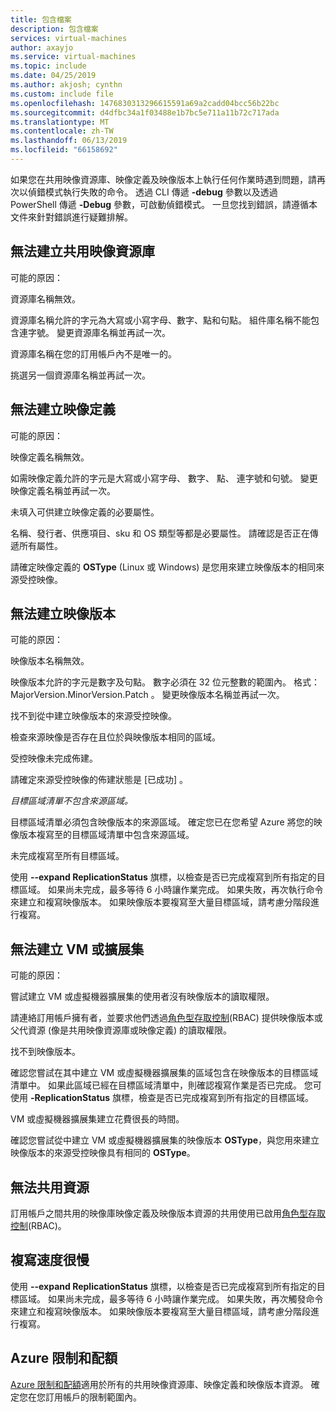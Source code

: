 ```yaml
---
title: 包含檔案
description: 包含檔案
services: virtual-machines
author: axayjo
ms.service: virtual-machines
ms.topic: include
ms.date: 04/25/2019
ms.author: akjosh; cynthn
ms.custom: include file
ms.openlocfilehash: 1476830313296615591a69a2cadd04bcc56b22bc
ms.sourcegitcommit: d4dfbc34a1f03488e1b7bc5e711a11b72c717ada
ms.translationtype: MT
ms.contentlocale: zh-TW
ms.lasthandoff: 06/13/2019
ms.locfileid: "66158692"
---
```

如果您在共用映像資源庫、映像定義及映像版本上執行任何作業時遇到問題，請再次以偵錯模式執行失敗的命令。 透過 CLI 傳遞 **-debug** 參數以及透過 PowerShell 傳遞 **-Debug** 參數，可啟動偵錯模式。 一旦您找到錯誤，請遵循本文件來針對錯誤進行疑難排解。


## <a name="unable-to-create-a-shared-image-gallery"></a>無法建立共用映像資源庫

可能的原因：

資源庫名稱無效。 

資源庫名稱允許的字元為大寫或小寫字母、數字、點和句點。 組件庫名稱不能包含連字號。 變更資源庫名稱並再試一次。 

資源庫名稱在您的訂用帳戶內不是唯一的。 

挑選另一個資源庫名稱並再試一次。


## <a name="unable-to-create-an-image-definition"></a>無法建立映像定義 

可能的原因：

映像定義名稱無效。 

如需映像定義允許的字元是大寫或小寫字母、 數字、 點、 連字號和句號。 變更映像定義名稱並再試一次。

未填入可供建立映像定義的必要屬性。 

名稱、發行者、供應項目、sku 和 OS 類型等都是必要屬性。 請確認是否正在傳遞所有屬性。

請確定映像定義的 **OSType** (Linux 或 Windows) 是您用來建立映像版本的相同來源受控映像。 


## <a name="unable-to-create-an-image-version"></a>無法建立映像版本 

可能的原因：

映像版本名稱無效。 

映像版本允許的字元是數字及句點。 數字必須在 32 位元整數的範圍內。 格式：MajorVersion.MinorVersion.Patch  。 變更映像版本名稱並再試一次。

找不到從中建立映像版本的來源受控映像。  

檢查來源映像是否存在且位於與映像版本相同的區域。

受控映像未完成佈建。 

請確定來源受控映像的佈建狀態是 [已成功]  。

*目標區域清單不包含來源區域。*

目標區域清單必須包含映像版本的來源區域。 確定您已在您希望 Azure 將您的映像版本複寫至的目標區域清單中包含來源區域。

未完成複寫至所有目標區域。 

使用 **--expand ReplicationStatus** 旗標，以檢查是否已完成複寫到所有指定的目標區域。 如果尚未完成，最多等待 6 小時讓作業完成。 如果失敗，再次執行命令來建立和複寫映像版本。 如果映像版本要複寫至大量目標區域，請考慮分階段進行複寫。

## <a name="unable-to-create-a-vm-or-a-scale-set"></a>無法建立 VM 或擴展集 

可能的原因：

嘗試建立 VM 或虛擬機器擴展集的使用者沒有映像版本的讀取權限。 

請連絡訂用帳戶擁有者，並要求他們透過[角色型存取控制](https://docs.microsoft.com/azure/role-based-access-control/rbac-and-directory-admin-roles)(RBAC) 提供映像版本或父代資源 (像是共用映像資源庫或映像定義) 的讀取權限。 

找不到映像版本。 

確認您嘗試在其中建立 VM 或虛擬機器擴展集的區域包含在映像版本的目標區域清單中。 如果此區域已經在目標區域清單中，則確認複寫作業是否已完成。 您可使用 **-ReplicationStatus** 旗標，檢查是否已完成複寫到所有指定的目標區域。 

VM 或虛擬機器擴展集建立花費很長的時間。 

確認您嘗試從中建立 VM 或虛擬機器擴展集的映像版本 **OSType**，與您用來建立映像版本的來源受控映像具有相同的 **OSType**。 

## <a name="unable-to-share-resources"></a>無法共用資源

訂用帳戶之間共用的映像庫映像定義及映像版本資源的共用使用已啟用[角色型存取控制](https://docs.microsoft.com/azure/role-based-access-control/rbac-and-directory-admin-roles)(RBAC)。 

## <a name="replication-is-slow"></a>複寫速度很慢

使用 **--expand ReplicationStatus** 旗標，以檢查是否已完成複寫到所有指定的目標區域。 如果尚未完成，最多等待 6 小時讓作業完成。 如果失敗，再次觸發命令來建立和複寫映像版本。 如果映像版本要複寫至大量目標區域，請考慮分階段進行複寫。

## <a name="azure-limits-and-quotas"></a>Azure 限制和配額 

[Azure 限制和配額](https://docs.microsoft.com/azure/azure-subscription-service-limits)適用於所有的共用映像資源庫、映像定義和映像版本資源。 確定您在您訂用帳戶的限制範圍內。 



